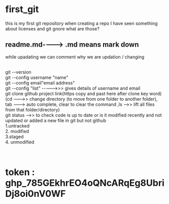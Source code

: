 # first_git
this is my first git repository
when creating a repo I have seen something about licenses and git gnore what are those?
<h2>readme.md----> .md means mark down </h2>
while upadating we can comment why we are updation / changing

</br>git --version
</br>git --config username "name"
</br>git --config email"email address"
</br>git --config "list" ----->>> gives details of username and email
</br>git clone github project link(https copy and past here after clone key word)
</br>(cd --->> change directory (to move from one folder to another folder), tab ---> auto complete, clear to clear the command ,ls -->> lift all files from that folder/directory)
</br>git status -->> to check code is up to date or is it modified recently and not updated or added a new file in git but not github
</br> 1.untracked
</br> 2. modified
</br> 3.staged
</br> 4. unmodified


</br> <h1>token : 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 </h1>
